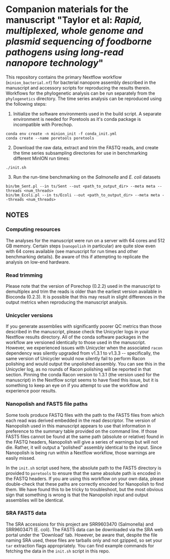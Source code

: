 Companion materials for the manuscript "Taylor et al: *Rapid, multiplexed, whole genome and plasmid sequencing of foodborne pathogens using long-read nanopore technology*"
=======================================================

This repository contains the primary Nextflow workflow (`minion_bacterial.nf`)
for bacterial nanopore assembly described in the manuscript and accessory
scripts for reproducing the results therein. Workflows for the phylogenetic
analysis can be run separately from the `phylogenetics` directory. The time
series analysis can be reproduced using the following steps:


1. Initialize the software environments used in the build script. A separate
environment is needed for Poretools as it's conda package is incompatible with
Porechop.

```
conda env create -n minion_init -f conda_init.yml
conda create --name poretools poretools
```

2. Download the raw data, extract and trim the FASTQ reads, and create the
time series subsampling directories for use in benchmarking different MinION
run times:

```
./init.sh
```

3. Run the run-time benchmarking on the *Salmonella* and *E. coli* datasets

```
bin/bm_Sent.pl --in ts/Sent --out <path_to_output_dir> --meta meta --threads <num_threads>
bin/bm_Ecoli.pl --in ts/Ecoli --out <path_to_output_dir> --meta meta --threads <num_threads>
```

## NOTES

### Computing resources

The analyses for the manuscript were run on a server with 64 cores and 512 GB
memory. Certain steps (`nanopolish` in particular) are quite slow even with 64
cores available (see manuscript for run times and other benchmarking details).
Be aware of this if attempting to replicate the analysis on low-end hardware.

### Read trimming

Please note that the version of Porechop (0.2.2) used in the manuscript to
demultiplex and trim the reads is older than the earliest version available in
Bioconda (0.2.3). It is possible that this may result in slight differences in
the output metrics when reproducing the manuscript analysis.

### Unicycler versions

If you generate assemblies with significantly poorer QC metrics than those
described in the manuscript, please check the Unicycler logs in your Nextflow
results directory. All of the conda software packages in the workflow are
versioned identically to those used in the manuscript. However, we experienced
issues with Unicycler when the associated `racon` dependency was silently
upgraded from v1.3.1 to v1.3.3 -- specifically, the same version of
Unicycler would now silently fail to perform Racon polishing and would output
the unpolished assembly. You can see this in the Unicycler log, as no rounds
of Racon polishing will be reported in that section. Pinning the conda Racon
version to 1.3.1 (the version used for the manuscript) in the Nextflow script
seems to have fixed this issue, but it is something to keep an eye on if you
attempt to use the workflow and experience poor results.

### Nanopolish and FAST5 file paths

Some tools produce FASTQ files with the path to the FAST5 files from which
each read was derived embedded in the read descriptor. The version of
Nanopolish used in this manuscript appears to use that information in
preference to the summary table provided on the command line. If those FAST5
files cannot be found at the same path (absolute or relative) found in the
FASTQ headers, Nanopolish will give a series of warnings but will not die.
Rather, it will output a "polished" assembly identical to the input. Since
Nanopolish is being run within a Nextflow workflow, those warnings are easily
missed.

In the `init.sh` script used here, the absolute path to the FAST5 directory is
provided to `poretools` to ensure that the same absolute path is encoded in
the FASTQ headers. If you are using this workflow on your own data, please
double-check that these paths are correctly encoded for Nanopolish to find
them. We have found this to be tricky to troubleshoot, but the most obvious
sign that something is wrong is that the Nanopolish input and output
assemblies will be identical.

### SRA FAST5 data

The SRA accessions for this project are SRR9603470 (Salmonella) and SRR9603471 (E. coli). The FAST5 data can be downloaded via the SRA web portal under the 'Download' tab. However, be aware that, despite the file naming SRA used, these files are tarballs only and not gzipped, so set your `tar` extraction flags appropriately. You can find example commands for fetching the data in the `init.sh` script in this repo.
